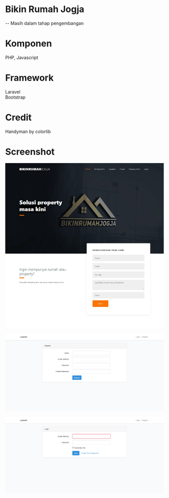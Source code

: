 # Bikin Rumah Jogja
-- Masih dalam tahap pengembangan

# Komponen
PHP, Javascript

# Framework
Laravel <br>
Bootstrap

# Credit
Handyman by colorlib

# Screenshot

<img src="https://github.com/16110279/BRJ-WEB/blob/master/screenshot/public.jpg">&nbsp; <br>
<img src="https://github.com/16110279/BRJ-WEB/blob/master/screenshot/login.png">&nbsp; <br>
<img src="https://github.com/16110279/BRJ-WEB/blob/master/screenshot/register.png">&nbsp;
